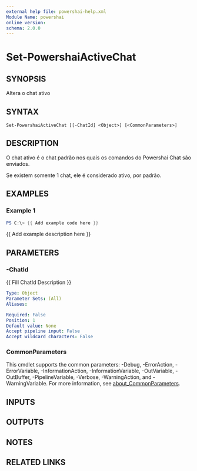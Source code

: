 ```yaml
---
external help file: powershai-help.xml
Module Name: powershai
online version:
schema: 2.0.0
---
```


# Set-PowershaiActiveChat

## SYNOPSIS
Altera o chat ativo

## SYNTAX

```
Set-PowershaiActiveChat [[-ChatId] <Object>] [<CommonParameters>]
```

## DESCRIPTION
O chat ativo é o chat padrão nos quais os comandos do Powershai Chat são enviados.
 
Se existem somente 1 chat, ele é considerado ativo, por padrão.

## EXAMPLES

### Example 1
```powershell
PS C:\> {{ Add example code here }}
```

{{ Add example description here }}

## PARAMETERS

### -ChatId
{{ Fill ChatId Description }}

```yaml
Type: Object
Parameter Sets: (All)
Aliases:

Required: False
Position: 1
Default value: None
Accept pipeline input: False
Accept wildcard characters: False
```

### CommonParameters
This cmdlet supports the common parameters: -Debug, -ErrorAction, -ErrorVariable, -InformationAction, -InformationVariable, -OutVariable, -OutBuffer, -PipelineVariable, -Verbose, -WarningAction, and -WarningVariable. For more information, see [about_CommonParameters](http://go.microsoft.com/fwlink/?LinkID=113216).

## INPUTS

## OUTPUTS

## NOTES

## RELATED LINKS
